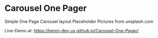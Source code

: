 # Carousel One Pager

Simple One Page Carousel layout
Placeholder Pictures from unsplash.com

Live-Demo at:
<https://benni-dev-ux.github.io/Carousel-One-Pager/>
